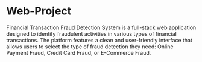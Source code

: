 # Web-Project
Financial Transaction Fraud Detection System is a full-stack web application designed to identify fraudulent activities in various types of financial transactions. The platform features a clean and user-friendly interface that allows users to select the type of fraud detection they need: Online Payment Fraud, Credit Card Fraud, or E-Commerce Fraud.
